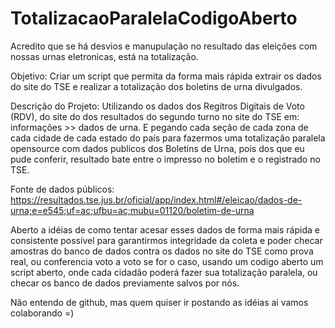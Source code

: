 # TotalizacaoParalelaCodigoAberto

Acredito que se há desvios e manupulação no resultado das eleições com nossas urnas eletronicas, está na totalização.

Objetivo:
Criar um script que permita da forma mais rápida extrair os dados do site do TSE e realizar a totalização dos boletins de urna divulgados.

Descrição do Projeto:
Utilizando os dados dos Regitros Digitais de Voto (RDV), do site do dos resultados do segundo turno no site do TSE em: informações >> dados de urna. E pegando cada seção de cada zona de cada cidade de cada estado do país para fazermos uma totalização paralela opensource com dados publicos dos Boletins de Urna, pois dos que eu pude conferir, resultado bate entre o impresso no boletim e o registrado no TSE.

Fonte de dados públicos:
https://resultados.tse.jus.br/oficial/app/index.html#/eleicao/dados-de-urna;e=e545;uf=ac;ufbu=ac;mubu=01120/boletim-de-urna

Aberto a idéias de como tentar acesar esses dados de forma mais rápida e consistente possível para garantirmos integridade da coleta e poder checar amostras do banco de dados contra os dados no site do TSE como prova real, ou conferencia voto a voto se for o caso, usando um codigo aberto um script aberto, onde cada cidadão poderá fazer sua totalização paralela, ou checar os banco de dados previamente salvos por nós.

Não entendo de github, mas quem quiser ir postando as idéias ai vamos colaborando =)
